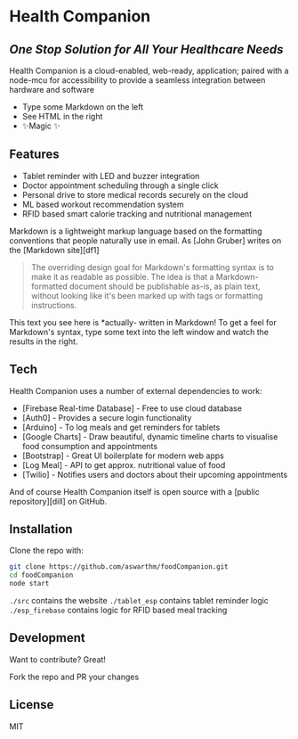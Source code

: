 # Health Companion
## _One Stop Solution for All Your Healthcare Needs_
    


Health Companion is a cloud-enabled, web-ready, application; paired with a node-mcu for accessibility to provide a seamless integration between hardware and software

- Type some Markdown on the left
- See HTML in the right
- ✨Magic ✨

## Features

- Tablet reminder with LED and buzzer integration
- Doctor appointment scheduling through a single click
- Personal drive to store medical records securely on the cloud
- ML based workout recommendation system
- RFID based smart calorie tracking and nutritional management

Markdown is a lightweight markup language based on the formatting conventions
that people naturally use in email.
As [John Gruber] writes on the [Markdown site][df1]

> The overriding design goal for Markdown's
> formatting syntax is to make it as readable
> as possible. The idea is that a
> Markdown-formatted document should be
> publishable as-is, as plain text, without
> looking like it's been marked up with tags
> or formatting instructions.

This text you see here is *actually- written in Markdown! To get a feel
for Markdown's syntax, type some text into the left window and
watch the results in the right.

## Tech

Health Companion uses a number of external dependencies to work:

- [Firebase Real-time Database] - Free to use cloud database
- [Auth0] - Provides a secure login functionality
- [Arduino] - To log meals and get reminders for tablets
- [Google Charts] - Draw beautiful, dynamic timeline charts to visualise food consumption and appointments
- [Bootstrap] - Great UI boilerplate for modern web apps
- [Log Meal] - API to get approx. nutritional value of food
- [Twilio] - Notifies users and doctors about their upcoming appointments

And of course Health Companion itself is open source with a [public repository][dill]
 on GitHub.

## Installation

Clone the repo with:

```sh
git clone https://github.com/aswarthm/foodCompanion.git
cd foodCompanion
node start
```

`./src` contains the website
`./tablet_esp` contains tablet reminder logic
`./esp_firebase` contains logic for RFID based meal tracking

## Development

Want to contribute? Great!

Fork the repo and PR your changes

## License

MIT
